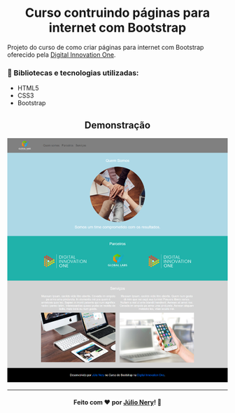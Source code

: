 <h1 align="center">Curso contruindo páginas para internet com Bootstrap</h1>

Projeto do curso de como criar páginas para internet com Bootstrap oferecido pela [Digital Innovation One](https://digitalinnovation.one/sign-up?ref=FBAIQEAO9X "Digital Innovation One").

### :rocket: Bibliotecas e tecnologias utilizadas:
- HTML5
- CSS3
- Bootstrap

<h2 align="center">Demonstração</h2>

![](https://github.com/julionery/docs/blob/master/images/dio-bootstrap.png?raw=true)

---

<h4 align="center">
    Feito com ❤ por <a href="https://www.linkedin.com/in/julio-nery/" target="_blank">Júlio Nery</a>!
    <g-emoji class="g-emoji" alias="wave" fallback-src="https://github.githubassets.com/images/icons/emoji/unicode/1f44b.png">👋</g-emoji>
</h4>
